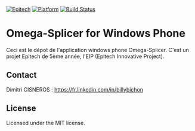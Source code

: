﻿[![Epitech](https://img.shields.io/badge/Epitech-EIP-blue.svg)](http://www.epitech.eu/epitech-innovative-projects.aspx)
[![Platform](https://img.shields.io/badge/Platform-WindowsPhone-ff69b4.svg?style=flat)](https://msdn.microsoft.com/fr-fr/library/windows/apps/ff402551(v=vs.105).aspx)
[![Build Status](https://travis-ci.org/Omega-Splicer/WP.svg)](https://travis-ci.org/Omega-Splicer/WP)

# Omega-Splicer for Windows Phone

Ceci est le dépot de l'application windows phone Omega-Splicer. C'est un projet Epitech de 5ème année, l'EIP (Epitech Innovative Project).

## Contact

Dimitri CISNEROS : https://fr.linkedin.com/in/billybichon

## License

Licensed under the MIT license.
